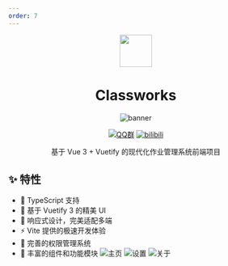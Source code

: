```yaml
---
order: 7
---
```


<div align="center">

<img src="/icon/ACS/Classworks.png" width="64"/>

# Classworks

<ArticleMetadata />

![banner](/images/Classworks/banner.png)

[![QQ群](https://img.shields.io/badge/-QQ%E7%BE%A4%EF%BD%9C964979747-blue?style=flat&logo=QQ)](https://qm.qq.com/q/AdQJCgNOsS)
[![bilibili](https://img.shields.io/badge/-UP%E4%B8%BB%EF%BD%9C%E6%82%9F%E5%85%83%E5%96%B5-%23FB7299?style=flat&logo=bilibili)](https://space.bilibili.com/661404066)

基于 Vue 3 + Vuetify 的现代化作业管理系统前端项目

</div>

<GitHubCard owner="ClassworksDev" repo="Classworks" />

<Linkcard url="https://zerocat.houlangs.com/" title="Classworks 官网" description="https://zerocat.houlangs.com/" logo="/icon/ACS/Classworks.png"/>

## ✨ 特性
- 🎯 TypeScript 支持
- 🎨 基于 Vuetify 3 的精美 UI
- 📱 响应式设计，完美适配多端
- ⚡️ Vite 提供的极速开发体验
- 🔑 完善的权限管理系统
- 🎉 丰富的组件和功能模块
![主页](/images/Classworks/主页.png)
![设置](/images/Classworks/设置.jpeg)
![关于](/images/Classworks/关于.png)